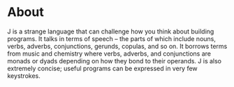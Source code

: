 # About

J is a strange language that can challenge how you think about building programs. It talks in terms of speech &#x2013; the parts of which include nouns, verbs, adverbs, conjunctions, gerunds, copulas, and so on. It borrows terms from music and chemistry where verbs, adverbs, and conjunctions are monads or dyads depending on how they bond to their operands. J is also extremely concise; useful programs can be expressed in very few keystrokes.
